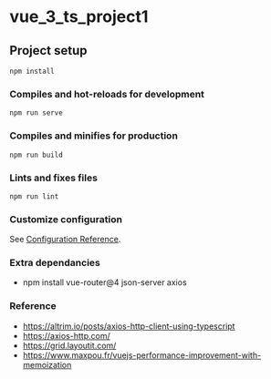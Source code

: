 # vue_3_ts_project1

## Project setup
```
npm install
```

### Compiles and hot-reloads for development
```
npm run serve
```

### Compiles and minifies for production
```
npm run build
```

### Lints and fixes files
```
npm run lint
```

### Customize configuration
See [Configuration Reference](https://cli.vuejs.org/config/).


### Extra dependancies
* npm install vue-router@4 json-server axios

### Reference
* https://altrim.io/posts/axios-http-client-using-typescript
* https://axios-http.com/
* https://grid.layoutit.com/
* https://www.maxpou.fr/vuejs-performance-improvement-with-memoization
